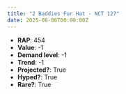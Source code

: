 ```yaml
---
title: "2 Baddies Fur Hat - NCT 127"
date: 2025-08-06T00:00:00Z
---
```

- **RAP**: 454
- **Value**: -1
- **Demand level**: -1
- **Trend**: -1
- **Projected?**: True
- **Hyped?**: True
- **Rare?**: True
